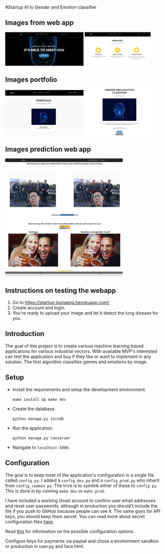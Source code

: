 
#Startup AI to Gender and Emotion classifier

## Images from web app
<p float="left">
  <img src="/screenshots/home.JPG" width="50%"/>
  <img src="/screenshots/service.JPG" width="42%"/>
</p>

## Images portfolio
<p float="left">
  <img src="/screenshots/portfolio.JPG" width="50%"/>
  <img src="/screenshots/pagetest.JPG" width="42%"/>
</p>

## Images prediction web app
<p>
  <img src="/screenshots/uploadimage.JPG" width="75%"/>
  <img src="/screenshots/predict.JPG" width="75%"/>
</p>

## Instructions on testing the webapp

1. Go to https://startup-bonaeng.herokuapp.com/
2. Create account and login.
4. You're ready to upload your image and let it detect the lung disease for you.

## Introduction

The goal of this project is to create various machine learning based applications for various industrial sectors. With available MVP's interested can test the application and buy if they like or want to implement in any solution. The first algorithm classifies genres and emotions by image.


## Setup


- Install the requirements and setup the development environment.

	`make install && make dev`

- Create the database.

	`python manage.py initdb`

- Run the application.

	`python manage.py runserver`

- Navigate to `localhost:5000`.

## Configuration

The goal is to keep most of the application's configuration in a single file called `config.py`. I added a `config_dev.py` and a `config_prod.py` who inherit from `config_common.py`. The trick is to symlink either of these to `config.py`. This is done in by running `make dev` or `make prod`.

I have included a working Gmail account to confirm user email addresses and reset user passwords, although in production you should't include the file if you push to GitHub because people can see it. The same goes for API keys, you should keep them secret. You can read more about secret configuration files [here](https://exploreflask.com/configuration.html).

Read [this](http://flask.pocoo.org/docs/0.10/config/) for information on the possible configuration options.

Configure keys for payments via paypal and chose a environment sandbox or production in user.py and face.html.

